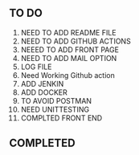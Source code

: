 ## TO DO

1) NEED TO ADD README FILE
2) NEED TO ADD GITHUB ACTIONS
3) NEEED TO ADD FRONT PAGE
4) NEED TO ADD MAIL OPTION
5) LOG FILE
6) Need Working Github action
7) ADD JENKIN
8) ADD DOCKER
9) TO AVOID POSTMAN
10) NEED UNITTESTING
11) COMPLTED FRONT END
## COMPLETED
